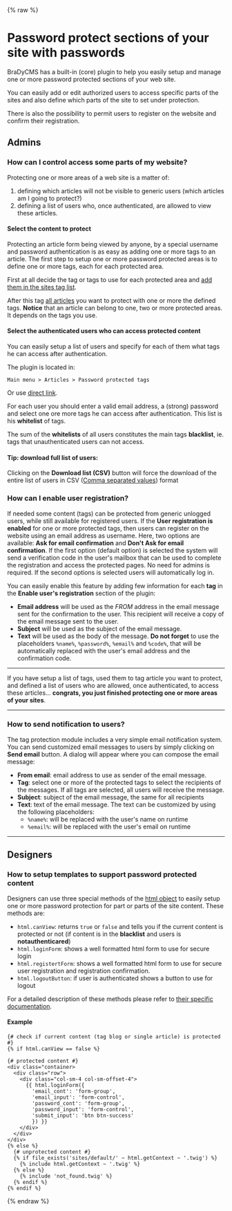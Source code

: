{% raw %}

# Password protect sections of your site with passwords

BraDyCMS has a built-in (core) plugin to help you easily setup and manage one
or more password protected sections of your web site.

You can easily add or edit authorized users to access specific parts of the
sites and also define which parts of the site to set under protection.

There is also the possibility to permit users to register on the website
and confirm their registration.

## Admins
### How can I control access some parts of my website?
Protecting one or more areas of a web site is a matter of:
1. defining which articles will not be visible to generic users (which
articles am I going to protect?)
2. defining a list of users who, once authenticated, are allowed to view these
articles.

#### Select the content to protect
Protecting an article form being viewed by anyone, by a special username and
password authentication is as easy as adding one or more tags to an article.
The first step to setup one or more password protected areas is to define
one or more tags, each for each protected area.

First at all decide the tag or tags to use for each protected area
and [add them in the sites tag list](#tags/manage).

After this tag [all articles](#article/all) you want to protect with one or
more the defined tags. **Notice** that an article can belong to one, two or
more protected areas. It depends on the tags you use.

#### Select the authenticated users who can access protected content

You can easily setup a list of users and specify for each of them what
tags he can access after authentication.

The plugin is located in:

    Main menu > Articles > Password protected tags
Or use [direct link](#protectedtags/users).

For each user you should enter a valid email address, a (strong) password and
select one ore more tags he can access after authentication. This list
is his **whitelist** of tags.

The sum of the **whitelists** of all users constitutes the main tags
**blacklist**, ie. tags that unauthenticated users can not access.

#### Tip: download full list of users:
Clicking on the **Download list (CSV)** button will force the download of the
entire list of users in CSV ([Comma separated values](https://en.wikipedia.org/wiki/Comma-separated_values)) format

### How can I enable user registration?

If needed some content (tags) can be protected from generic unlogged users,
while still available for registered users. If the **User registration is enabled**
for one or more protected tags, then users can register on the website using an
email address as username.
Here, two options are available: **Ask for email confirmation**
and **Don't Ask for email confirmation**. If the first option (default option)
is selected the system will send a verification code in the user's mailbox that
can be used to complete the registration and access the protected pages. No
need for admins is required. If the second options is selected users will
automatically log in.

You can easily enable this feature by adding few information for each **tag**
in the **Enable user's registration** section of the plugin:
- **Email address** will be used as the *FROM* address in the email message
sent for the confirmation to the user. This recipient will receive a copy of
the email message sent to the user.
- **Subject** will be used as the subject of the email message.
- **Text** will be used as the body of the message. **Do not forget** to use
the placeholders `%name%`, `%password%`, `%email%` and `%code%`, that will be
automatically replaced with the user's email address and the confirmation code.

---

If you have setup a list of tags, used them to tag article you want to protect,
and defined a list of users who are allowed, once authenticated, to access
these articles... **congrats, you just finished protecting one or more areas of your sites**.

---

### How to send notification to users?

The tag protection module includes a very simple email notification system.
You can send customized email messages to users by simply clicking on **Send email** button.
A dialog will appear where you can compose the email message:
- **From email**: email address to use as sender of the email message.
- **Tag**: select one or more of the protected tags to select the recipients of the messages.
If all tags are selected, all users will receive the message.
- **Subject**: subject of the email message, the same for all recipients
- **Text**: text of the email message. The text can be customized by using
the following placeholders:
  - `%name%`: will be replaced with the user's name on runtime
  - `%email%`: will be replaced with the user's email on runtime

---

## Designers
### How to setup templates to support password protected content

Designers can use three special methods of the [html object](tmpl_html)
to easily setup one or more password protection for part or parts of the site
content. These methods are:
* `html.canView`: returns `true` or `false` and tells you if the current
content is protected or not (if content is in the **blacklist** and users
is **notauthenticared**)
* `html.loginForm`: shows a well formatted html form to use for secure login
* `html.registertForm`: shows a well formatted html form to use for secure
user registration and registration confirmation.
* `html.logoutButton`: if user is authenticated shows a button to use for logout

For a detailed description of these methods please refer to [their specific documentation](tmpl_html).

#### Example
    {# check if current content (tag blog or single article) is protected #}
    {% if html.canView == false %}

    {# protected content #}
    <div class="container>
      <div class="row">
        <div class="col-sm-4 col-sm-offset-4">
          {{ html.loginForm({
            'email_cont': 'form-group',
            'email_input': 'form-control',
            'password_cont': 'form-group',
            'password_input': 'form-control',
            'submit_input': 'btn btn-success'
            }) }}
        </div>
      </div>
    </div>
    {% else %}
      {# unprotected content #}
      {% if file_exists('sites/default/' ~ html.getContext ~ '.twig') %}
        {% include html.getContext ~ '.twig' %}
      {% else %}
        {% include 'not_found.twig' %}
      {% endif %}
    {% endif %}

{% endraw %}
